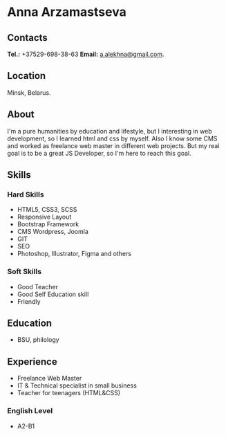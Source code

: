 # Anna Arzamastseva

## Contacts
**Tel.:** +37529-698-38-63
**Email:** a.alekhna@gmail.com.

## Location
Minsk, Belarus.

## About
I'm a pure humanities by education and lifestyle, but I interesting in web development, so I learned html and css by myself. Also I know some CMS and worked as freelance web master in different web projects. But my real goal is to be a great JS Developer, so I'm here to reach this goal.

## Skills
### Hard Skills
* HTML5, CSS3, SCSS
* Responsive Layout
* Bootstrap Framework 
* CMS Wordpress, Joomla
* GIT
* SEO
* Photoshop, Illustrator, Figma
and others

### Soft Skills
* Good Teacher
* Good Self Education skill
* Friendly

## Education
* BSU, philology

## Experience
* Freelance Web Master
* IT & Technical specialist in small business
* Teacher for teenagers (HTML&CSS)

### English Level
* A2-B1